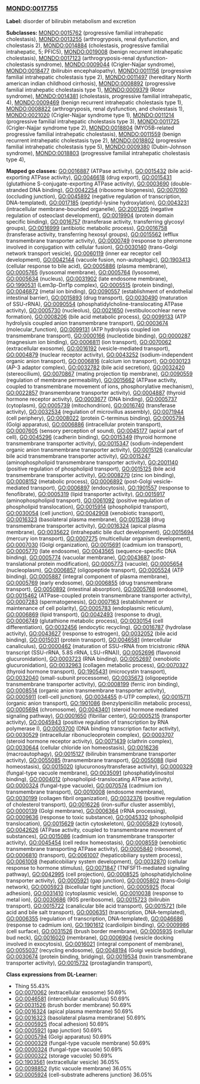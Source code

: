 
### [MONDO:0017755](http://purl.obolibrary.org/obo/MONDO_0017755)
**Label:** disorder of bilirubin metabolism and excretion

**Subclasses:** [MONDO:0015762](http://purl.obolibrary.org/obo/MONDO_0015762) (progressive familial intrahepatic cholestasis), [MONDO:0013255](http://purl.obolibrary.org/obo/MONDO_0013255) (arthrogryposis, renal dysfunction, and cholestasis 2), [MONDO:0014884](http://purl.obolibrary.org/obo/MONDO_0014884) (cholestasis, progressive familial intrahepatic, 5; PFIC5), [MONDO:0019008](http://purl.obolibrary.org/obo/MONDO_0019008) (benign recurrent intrahepatic cholestasis), [MONDO:0017123](http://purl.obolibrary.org/obo/MONDO_0017123) (arthrogryposis-renal dysfunction-cholestasis syndrome), [MONDO:0009044](http://purl.obolibrary.org/obo/MONDO_0009044) (Crigler-Najjar syndrome), [MONDO:0018477](http://purl.obolibrary.org/obo/MONDO_0018477) (bilirubin encephalopathy), [MONDO:0011156](http://purl.obolibrary.org/obo/MONDO_0011156) (progressive familial intrahepatic cholestasis type 2), [MONDO:0011497](http://purl.obolibrary.org/obo/MONDO_0011497) (hereditary North american indian childhood cirrhosis), [MONDO:0008892](http://purl.obolibrary.org/obo/MONDO_0008892) (progressive familial intrahepatic cholestasis type 1), [MONDO:0009379](http://purl.obolibrary.org/obo/MONDO_0009379) (Rotor syndrome), [MONDO:0014381](http://purl.obolibrary.org/obo/MONDO_0014381) (cholestasis, progressive familial intrahepatic, 4), [MONDO:0009469](http://purl.obolibrary.org/obo/MONDO_0009469) (benign recurrent intrahepatic cholestasis type 1), [MONDO:0008822](http://purl.obolibrary.org/obo/MONDO_0008822) (arthrogryposis, renal dysfunction, and cholestasis 1), [MONDO:0021020](http://purl.obolibrary.org/obo/MONDO_0021020) (Crigler-Najjar syndrome type 1), [MONDO:0011214](http://purl.obolibrary.org/obo/MONDO_0011214) (progressive familial intrahepatic cholestasis type 3), [MONDO:0011725](http://purl.obolibrary.org/obo/MONDO_0011725) (Crigler-Najjar syndrome type 2), [MONDO:0018804](http://purl.obolibrary.org/obo/MONDO_0018804) (MYO5B-related progressive familial intrahepatic cholestasis), [MONDO:0011559](http://purl.obolibrary.org/obo/MONDO_0011559) (benign recurrent intrahepatic cholestasis type 2), [MONDO:0018802](http://purl.obolibrary.org/obo/MONDO_0018802) (progressive familial intrahepatic cholestasis type 5), [MONDO:0009380](http://purl.obolibrary.org/obo/MONDO_0009380) (Dubin-Johnson syndrome), [MONDO:0018803](http://purl.obolibrary.org/obo/MONDO_0018803) (progressive familial intrahepatic cholestasis type 4), 

**Mapped go classes:** [GO:0016887](http://purl.obolibrary.org/obo/GO_0016887) (ATPase activity), [GO:0015432](http://purl.obolibrary.org/obo/GO_0015432) (bile acid-exporting ATPase activity), [GO:0046618](http://purl.obolibrary.org/obo/GO_0046618) (drug export), [GO:0015431](http://purl.obolibrary.org/obo/GO_0015431) (glutathione S-conjugate-exporting ATPase activity), [GO:0003690](http://purl.obolibrary.org/obo/GO_0003690) (double-stranded DNA binding), [GO:0042254](http://purl.obolibrary.org/obo/GO_0042254) (ribosome biogenesis), [GO:0070160](http://purl.obolibrary.org/obo/GO_0070160) (occluding junction), [GO:0045892](http://purl.obolibrary.org/obo/GO_0045892) (negative regulation of transcription, DNA-templated), [GO:0017185](http://purl.obolibrary.org/obo/GO_0017185) (peptidyl-lysine hydroxylation), [GO:0043231](http://purl.obolibrary.org/obo/GO_0043231) (intracellular membrane-bounded organelle), [GO:2001205](http://purl.obolibrary.org/obo/GO_2001205) (negative regulation of osteoclast development), [GO:0019904](http://purl.obolibrary.org/obo/GO_0019904) (protein domain specific binding), [GO:0016757](http://purl.obolibrary.org/obo/GO_0016757) (transferase activity, transferring glycosyl groups), [GO:0016999](http://purl.obolibrary.org/obo/GO_0016999) (antibiotic metabolic process), [GO:0016758](http://purl.obolibrary.org/obo/GO_0016758) (transferase activity, transferring hexosyl groups), [GO:0015562](http://purl.obolibrary.org/obo/GO_0015562) (efflux transmembrane transporter activity), [GO:0000749](http://purl.obolibrary.org/obo/GO_0000749) (response to pheromone involved in conjugation with cellular fusion), [GO:0030140](http://purl.obolibrary.org/obo/GO_0030140) (trans-Golgi network transport vesicle), [GO:0060119](http://purl.obolibrary.org/obo/GO_0060119) (inner ear receptor cell development), [GO:0042144](http://purl.obolibrary.org/obo/GO_0042144) (vacuole fusion, non-autophagic), [GO:1903413](http://purl.obolibrary.org/obo/GO_1903413) (cellular response to bile acid), [GO:0005886](http://purl.obolibrary.org/obo/GO_0005886) (plasma membrane), [GO:0005765](http://purl.obolibrary.org/obo/GO_0005765) (lysosomal membrane), [GO:0005764](http://purl.obolibrary.org/obo/GO_0005764) (lysosome), [GO:0005634](http://purl.obolibrary.org/obo/GO_0005634) (nucleus), [GO:0031902](http://purl.obolibrary.org/obo/GO_0031902) (late endosome membrane), [GO:1990531](http://purl.obolibrary.org/obo/GO_1990531) (Lem3p-Dnf1p complex), [GO:0005515](http://purl.obolibrary.org/obo/GO_0005515) (protein binding), [GO:0046872](http://purl.obolibrary.org/obo/GO_0046872) (metal ion binding), [GO:0090557](http://purl.obolibrary.org/obo/GO_0090557) (establishment of endothelial intestinal barrier), [GO:0015893](http://purl.obolibrary.org/obo/GO_0015893) (drug transport), [GO:0030490](http://purl.obolibrary.org/obo/GO_0030490) (maturation of SSU-rRNA), [GO:0090554](http://purl.obolibrary.org/obo/GO_0090554) (phosphatidylcholine-translocating ATPase activity), [GO:0005730](http://purl.obolibrary.org/obo/GO_0005730) (nucleolus), [GO:0021650](http://purl.obolibrary.org/obo/GO_0021650) (vestibulocochlear nerve formation), [GO:0008206](http://purl.obolibrary.org/obo/GO_0008206) (bile acid metabolic process), [GO:0099133](http://purl.obolibrary.org/obo/GO_0099133) (ATP hydrolysis coupled anion transmembrane transport), [GO:0003674](http://purl.obolibrary.org/obo/GO_0003674) (molecular_function), [GO:0099131](http://purl.obolibrary.org/obo/GO_0099131) (ATP hydrolysis coupled ion transmembrane transport), [GO:0000166](http://purl.obolibrary.org/obo/GO_0000166) (nucleotide binding), [GO:0000287](http://purl.obolibrary.org/obo/GO_0000287) (magnesium ion binding), [GO:0006811](http://purl.obolibrary.org/obo/GO_0006811) (ion transport), [GO:0070062](http://purl.obolibrary.org/obo/GO_0070062) (extracellular exosome), [GO:0016192](http://purl.obolibrary.org/obo/GO_0016192) (vesicle-mediated transport), [GO:0004879](http://purl.obolibrary.org/obo/GO_0004879) (nuclear receptor activity), [GO:0043252](http://purl.obolibrary.org/obo/GO_0043252) (sodium-independent organic anion transport), [GO:0006816](http://purl.obolibrary.org/obo/GO_0006816) (calcium ion transport), [GO:0030123](http://purl.obolibrary.org/obo/GO_0030123) (AP-3 adaptor complex), [GO:0032782](http://purl.obolibrary.org/obo/GO_0032782) (bile acid secretion), [GO:0032420](http://purl.obolibrary.org/obo/GO_0032420) (stereocilium), [GO:0070867](http://purl.obolibrary.org/obo/GO_0070867) (mating projection tip membrane), [GO:0090559](http://purl.obolibrary.org/obo/GO_0090559) (regulation of membrane permeability), [GO:0015662](http://purl.obolibrary.org/obo/GO_0015662) (ATPase activity, coupled to transmembrane movement of ions, phosphorylative mechanism), [GO:0022857](http://purl.obolibrary.org/obo/GO_0022857) (transmembrane transporter activity), [GO:0004887](http://purl.obolibrary.org/obo/GO_0004887) (thyroid hormone receptor activity), [GO:0003677](http://purl.obolibrary.org/obo/GO_0003677) (DNA binding), [GO:0005737](http://purl.obolibrary.org/obo/GO_0005737) (cytoplasm), [GO:0005739](http://purl.obolibrary.org/obo/GO_0005739) (mitochondrion), [GO:0016740](http://purl.obolibrary.org/obo/GO_0016740) (transferase activity), [GO:0032534](http://purl.obolibrary.org/obo/GO_0032534) (regulation of microvillus assembly), [GO:0071944](http://purl.obolibrary.org/obo/GO_0071944) (cell periphery), [GO:0008022](http://purl.obolibrary.org/obo/GO_0008022) (protein C-terminus binding), [GO:0005794](http://purl.obolibrary.org/obo/GO_0005794) (Golgi apparatus), [GO:0006886](http://purl.obolibrary.org/obo/GO_0006886) (intracellular protein transport), [GO:0007605](http://purl.obolibrary.org/obo/GO_0007605) (sensory perception of sound), [GO:0045177](http://purl.obolibrary.org/obo/GO_0045177) (apical part of cell), [GO:0045296](http://purl.obolibrary.org/obo/GO_0045296) (cadherin binding), [GO:0015349](http://purl.obolibrary.org/obo/GO_0015349) (thyroid hormone transmembrane transporter activity), [GO:0015347](http://purl.obolibrary.org/obo/GO_0015347) (sodium-independent organic anion transmembrane transporter activity), [GO:0015126](http://purl.obolibrary.org/obo/GO_0015126) (canalicular bile acid transmembrane transporter activity), [GO:0015247](http://purl.obolibrary.org/obo/GO_0015247) (aminophospholipid transmembrane transporter activity), [GO:2001140](http://purl.obolibrary.org/obo/GO_2001140) (positive regulation of phospholipid transport), [GO:0015125](http://purl.obolibrary.org/obo/GO_0015125) (bile acid transmembrane transporter activity), [GO:0008270](http://purl.obolibrary.org/obo/GO_0008270) (zinc ion binding), [GO:0008152](http://purl.obolibrary.org/obo/GO_0008152) (metabolic process), [GO:0006892](http://purl.obolibrary.org/obo/GO_0006892) (post-Golgi vesicle-mediated transport), [GO:0006897](http://purl.obolibrary.org/obo/GO_0006897) (endocytosis), [GO:1901557](http://purl.obolibrary.org/obo/GO_1901557) (response to fenofibrate), [GO:0005319](http://purl.obolibrary.org/obo/GO_0005319) (lipid transporter activity), [GO:0015917](http://purl.obolibrary.org/obo/GO_0015917) (aminophospholipid transport), [GO:0061092](http://purl.obolibrary.org/obo/GO_0061092) (positive regulation of phospholipid translocation), [GO:0015914](http://purl.obolibrary.org/obo/GO_0015914) (phospholipid transport), [GO:0030054](http://purl.obolibrary.org/obo/GO_0030054) (cell junction), [GO:0042908](http://purl.obolibrary.org/obo/GO_0042908) (xenobiotic transport), [GO:0016323](http://purl.obolibrary.org/obo/GO_0016323) (basolateral plasma membrane), [GO:0015238](http://purl.obolibrary.org/obo/GO_0015238) (drug transmembrane transporter activity), [GO:0016324](http://purl.obolibrary.org/obo/GO_0016324) (apical plasma membrane), [GO:0035622](http://purl.obolibrary.org/obo/GO_0035622) (intrahepatic bile duct development), [GO:0015694](http://purl.obolibrary.org/obo/GO_0015694) (mercury ion transport), [GO:0007275](http://purl.obolibrary.org/obo/GO_0007275) (multicellular organism development), [GO:0007030](http://purl.obolibrary.org/obo/GO_0007030) (Golgi organization), [GO:0015691](http://purl.obolibrary.org/obo/GO_0015691) (cadmium ion transport), [GO:0005770](http://purl.obolibrary.org/obo/GO_0005770) (late endosome), [GO:0043565](http://purl.obolibrary.org/obo/GO_0043565) (sequence-specific DNA binding), [GO:0005774](http://purl.obolibrary.org/obo/GO_0005774) (vacuolar membrane), [GO:0043687](http://purl.obolibrary.org/obo/GO_0043687) (post-translational protein modification), [GO:0005773](http://purl.obolibrary.org/obo/GO_0005773) (vacuole), [GO:0005654](http://purl.obolibrary.org/obo/GO_0005654) (nucleoplasm), [GO:0006857](http://purl.obolibrary.org/obo/GO_0006857) (oligopeptide transport), [GO:0005524](http://purl.obolibrary.org/obo/GO_0005524) (ATP binding), [GO:0005887](http://purl.obolibrary.org/obo/GO_0005887) (integral component of plasma membrane), [GO:0005769](http://purl.obolibrary.org/obo/GO_0005769) (early endosome), [GO:0006855](http://purl.obolibrary.org/obo/GO_0006855) (drug transmembrane transport), [GO:0050892](http://purl.obolibrary.org/obo/GO_0050892) (intestinal absorption), [GO:0005768](http://purl.obolibrary.org/obo/GO_0005768) (endosome), [GO:0015462](http://purl.obolibrary.org/obo/GO_0015462) (ATPase-coupled protein transmembrane transporter activity), [GO:0007283](http://purl.obolibrary.org/obo/GO_0007283) (spermatogenesis), [GO:0007163](http://purl.obolibrary.org/obo/GO_0007163) (establishment or maintenance of cell polarity), [GO:0005783](http://purl.obolibrary.org/obo/GO_0005783) (endoplasmic reticulum), [GO:0006869](http://purl.obolibrary.org/obo/GO_0006869) (lipid transport), [GO:0042493](http://purl.obolibrary.org/obo/GO_0042493) (response to drug), [GO:0006749](http://purl.obolibrary.org/obo/GO_0006749) (glutathione metabolic process), [GO:0030154](http://purl.obolibrary.org/obo/GO_0030154) (cell differentiation), [GO:0032456](http://purl.obolibrary.org/obo/GO_0032456) (endocytic recycling), [GO:0016787](http://purl.obolibrary.org/obo/GO_0016787) (hydrolase activity), [GO:0043627](http://purl.obolibrary.org/obo/GO_0043627) (response to estrogen), [GO:0032052](http://purl.obolibrary.org/obo/GO_0032052) (bile acid binding), [GO:0015031](http://purl.obolibrary.org/obo/GO_0015031) (protein transport), [GO:0046581](http://purl.obolibrary.org/obo/GO_0046581) (intercellular canaliculus), [GO:0000462](http://purl.obolibrary.org/obo/GO_0000462) (maturation of SSU-rRNA from tricistronic rRNA transcript (SSU-rRNA, 5.8S rRNA, LSU-rRNA)), [GO:0052696](http://purl.obolibrary.org/obo/GO_0052696) (flavonoid glucuronidation), [GO:0003723](http://purl.obolibrary.org/obo/GO_0003723) (RNA binding), [GO:0052697](http://purl.obolibrary.org/obo/GO_0052697) (xenobiotic glucuronidation), [GO:0032963](http://purl.obolibrary.org/obo/GO_0032963) (collagen metabolic process), [GO:0070327](http://purl.obolibrary.org/obo/GO_0070327) (thyroid hormone transport), [GO:1905431](http://purl.obolibrary.org/obo/GO_1905431) (microcystin transport), [GO:0032040](http://purl.obolibrary.org/obo/GO_0032040) (small-subunit processome), [GO:0035673](http://purl.obolibrary.org/obo/GO_0035673) (oligopeptide transmembrane transporter activity), [GO:0008199](http://purl.obolibrary.org/obo/GO_0008199) (ferric iron binding), [GO:0008514](http://purl.obolibrary.org/obo/GO_0008514) (organic anion transmembrane transporter activity), [GO:0005911](http://purl.obolibrary.org/obo/GO_0005911) (cell-cell junction), [GO:0034455](http://purl.obolibrary.org/obo/GO_0034455) (t-UTP complex), [GO:0015711](http://purl.obolibrary.org/obo/GO_0015711) (organic anion transport), [GO:1901086](http://purl.obolibrary.org/obo/GO_1901086) (benzylpenicillin metabolic process), [GO:0005694](http://purl.obolibrary.org/obo/GO_0005694) (chromosome), [GO:0043401](http://purl.obolibrary.org/obo/GO_0043401) (steroid hormone mediated signaling pathway), [GO:0001650](http://purl.obolibrary.org/obo/GO_0001650) (fibrillar center), [GO:0005215](http://purl.obolibrary.org/obo/GO_0005215) (transporter activity), [GO:0045943](http://purl.obolibrary.org/obo/GO_0045943) (positive regulation of transcription by RNA polymerase I), [GO:0003700](http://purl.obolibrary.org/obo/GO_0003700) (DNA binding transcription factor activity), [GO:0030529](http://purl.obolibrary.org/obo/GO_0030529) (intracellular ribonucleoprotein complex), [GO:0003707](http://purl.obolibrary.org/obo/GO_0003707) (steroid hormone receptor activity), [GO:0071439](http://purl.obolibrary.org/obo/GO_0071439) (clathrin complex), [GO:0030644](http://purl.obolibrary.org/obo/GO_0030644) (cellular chloride ion homeostasis), [GO:0016236](http://purl.obolibrary.org/obo/GO_0016236) (macroautophagy), [GO:0015127](http://purl.obolibrary.org/obo/GO_0015127) (bilirubin transmembrane transporter activity), [GO:0055085](http://purl.obolibrary.org/obo/GO_0055085) (transmembrane transport), [GO:0055088](http://purl.obolibrary.org/obo/GO_0055088) (lipid homeostasis), [GO:0015020](http://purl.obolibrary.org/obo/GO_0015020) (glucuronosyltransferase activity), [GO:0000329](http://purl.obolibrary.org/obo/GO_0000329) (fungal-type vacuole membrane), [GO:0035091](http://purl.obolibrary.org/obo/GO_0035091) (phosphatidylinositol binding), [GO:0004012](http://purl.obolibrary.org/obo/GO_0004012) (phospholipid-translocating ATPase activity), [GO:0000324](http://purl.obolibrary.org/obo/GO_0000324) (fungal-type vacuole), [GO:0070574](http://purl.obolibrary.org/obo/GO_0070574) (cadmium ion transmembrane transport), [GO:0010008](http://purl.obolibrary.org/obo/GO_0010008) (endosome membrane), [GO:0030199](http://purl.obolibrary.org/obo/GO_0030199) (collagen fibril organization), [GO:0032376](http://purl.obolibrary.org/obo/GO_0032376) (positive regulation of cholesterol transport), [GO:0016226](http://purl.obolibrary.org/obo/GO_0016226) (iron-sulfur cluster assembly), [GO:0000139](http://purl.obolibrary.org/obo/GO_0000139) (Golgi membrane), [GO:0006364](http://purl.obolibrary.org/obo/GO_0006364) (rRNA processing), [GO:0009636](http://purl.obolibrary.org/obo/GO_0009636) (response to toxic substance), [GO:0045332](http://purl.obolibrary.org/obo/GO_0045332) (phospholipid translocation), [GO:0015629](http://purl.obolibrary.org/obo/GO_0015629) (actin cytoskeleton), [GO:0005829](http://purl.obolibrary.org/obo/GO_0005829) (cytosol), [GO:0042626](http://purl.obolibrary.org/obo/GO_0042626) (ATPase activity, coupled to transmembrane movement of substances), [GO:0015086](http://purl.obolibrary.org/obo/GO_0015086) (cadmium ion transmembrane transporter activity), [GO:0045454](http://purl.obolibrary.org/obo/GO_0045454) (cell redox homeostasis), [GO:0008559](http://purl.obolibrary.org/obo/GO_0008559) (xenobiotic transmembrane transporting ATPase activity), [GO:0005840](http://purl.obolibrary.org/obo/GO_0005840) (ribosome), [GO:0006810](http://purl.obolibrary.org/obo/GO_0006810) (transport), [GO:0061007](http://purl.obolibrary.org/obo/GO_0061007) (hepaticobiliary system process), [GO:0061008](http://purl.obolibrary.org/obo/GO_0061008) (hepaticobiliary system development), [GO:0032870](http://purl.obolibrary.org/obo/GO_0032870) (cellular response to hormone stimulus), [GO:0071847](http://purl.obolibrary.org/obo/GO_0071847) (TNFSF11-mediated signaling pathway), [GO:0042995](http://purl.obolibrary.org/obo/GO_0042995) (cell projection), [GO:0008525](http://purl.obolibrary.org/obo/GO_0008525) (phosphatidylcholine transporter activity), [GO:0005921](http://purl.obolibrary.org/obo/GO_0005921) (gap junction), [GO:0005802](http://purl.obolibrary.org/obo/GO_0005802) (trans-Golgi network), [GO:0005923](http://purl.obolibrary.org/obo/GO_0005923) (bicellular tight junction), [GO:0005925](http://purl.obolibrary.org/obo/GO_0005925) (focal adhesion), [GO:0031410](http://purl.obolibrary.org/obo/GO_0031410) (cytoplasmic vesicle), [GO:0010038](http://purl.obolibrary.org/obo/GO_0010038) (response to metal ion), [GO:0030686](http://purl.obolibrary.org/obo/GO_0030686) (90S preribosome), [GO:0015723](http://purl.obolibrary.org/obo/GO_0015723) (bilirubin transport), [GO:0015722](http://purl.obolibrary.org/obo/GO_0015722) (canalicular bile acid transport), [GO:0015721](http://purl.obolibrary.org/obo/GO_0015721) (bile acid and bile salt transport), [GO:0006351](http://purl.obolibrary.org/obo/GO_0006351) (transcription, DNA-templated), [GO:0006355](http://purl.obolibrary.org/obo/GO_0006355) (regulation of transcription, DNA-templated), [GO:0046686](http://purl.obolibrary.org/obo/GO_0046686) (response to cadmium ion), [GO:1901612](http://purl.obolibrary.org/obo/GO_1901612) (cardiolipin binding), [GO:0009986](http://purl.obolibrary.org/obo/GO_0009986) (cell surface), [GO:0031526](http://purl.obolibrary.org/obo/GO_0031526) (brush border membrane), [GO:0005935](http://purl.obolibrary.org/obo/GO_0005935) (cellular bud neck), [GO:0016020](http://purl.obolibrary.org/obo/GO_0016020) (membrane), [GO:0006904](http://purl.obolibrary.org/obo/GO_0006904) (vesicle docking involved in exocytosis), [GO:0016021](http://purl.obolibrary.org/obo/GO_0016021) (integral component of membrane), [GO:0055037](http://purl.obolibrary.org/obo/GO_0055037) (recycling endosome), [GO:0048194](http://purl.obolibrary.org/obo/GO_0048194) (Golgi vesicle budding), [GO:0030674](http://purl.obolibrary.org/obo/GO_0030674) (protein binding, bridging), [GO:0019534](http://purl.obolibrary.org/obo/GO_0019534) (toxin transmembrane transporter activity), [GO:0015732](http://purl.obolibrary.org/obo/GO_0015732) (prostaglandin transport), 

**Class expressions from DL-Learner:**

- Thing 55.43%
- [GO:0070062](http://purl.obolibrary.org/obo/GO_0070062) (extracellular exosome) 50.69%
- [GO:0046581](http://purl.obolibrary.org/obo/GO_0046581) (intercellular canaliculus) 50.69%
- [GO:0031526](http://purl.obolibrary.org/obo/GO_0031526) (brush border membrane) 50.69%
- [GO:0016324](http://purl.obolibrary.org/obo/GO_0016324) (apical plasma membrane) 50.69%
- [GO:0016323](http://purl.obolibrary.org/obo/GO_0016323) (basolateral plasma membrane) 50.69%
- [GO:0005925](http://purl.obolibrary.org/obo/GO_0005925) (focal adhesion) 50.69%
- [GO:0005921](http://purl.obolibrary.org/obo/GO_0005921) (gap junction) 50.69%
- [GO:0005794](http://purl.obolibrary.org/obo/GO_0005794) (Golgi apparatus) 50.69%
- [GO:0000329](http://purl.obolibrary.org/obo/GO_0000329) (fungal-type vacuole membrane) 50.69%
- [GO:0000324](http://purl.obolibrary.org/obo/GO_0000324) (fungal-type vacuole) 50.69%
- [GO:0000322](http://purl.obolibrary.org/obo/GO_0000322) (storage vacuole) 50.69%
- [GO:1903561](http://purl.obolibrary.org/obo/GO_1903561) (extracellular vesicle) 36.05%
- [GO:0098852](http://purl.obolibrary.org/obo/GO_0098852) (lytic vacuole membrane) 36.05%
- [GO:0005924](http://purl.obolibrary.org/obo/GO_0005924) (cell-substrate adherens junction) 36.05%


